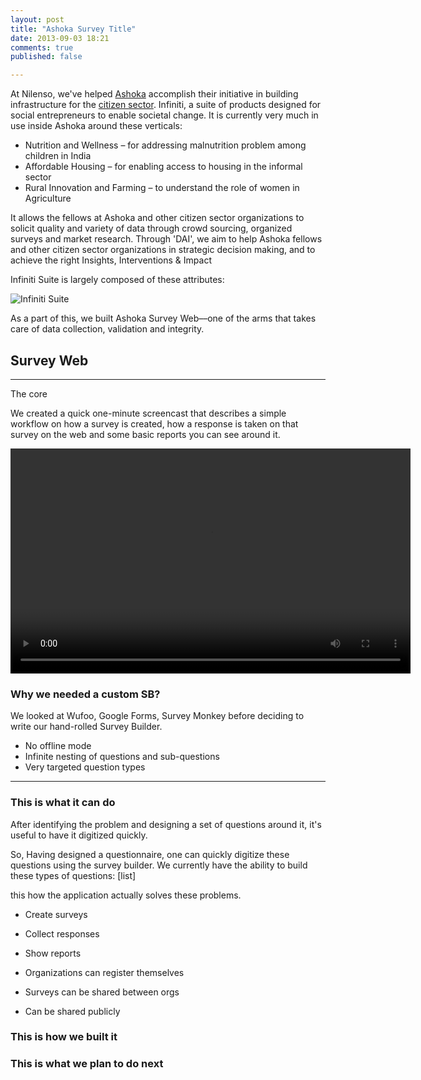 ```yaml
---
layout: post
title: "Ashoka Survey Title"
date: 2013-09-03 18:21
comments: true
published: false 

---
```


At Nilenso, we've helped [Ashoka](http://india.ashoka.org/) accomplish their initiative in building infrastructure for the [citizen sector](https://www.ashoka.org/citizensector). Infiniti, a suite of products designed for social entrepreneurs to enable societal change. It is currently very much in use inside Ashoka around these verticals:

- Nutrition and Wellness – for addressing malnutrition problem among children in India
- Affordable Housing – for enabling access to housing in the informal sector
- Rural Innovation and Farming – to understand the role of women in Agriculture

It allows the fellows at Ashoka and other citizen sector organizations to solicit quality and variety of data through crowd sourcing, organized surveys and market research. Through 'DAI', we aim to help Ashoka fellows and other citizen sector organizations in strategic decision making, and to achieve the right Insights, Interventions & Impact

Infiniti Suite is largely composed of these attributes:

![Infiniti Suite](http://cl.ly/image/3u2E0I0M1A0Z/Image%202013.09.05%206_40_04%20PM.png)

As a part of this, we built Ashoka Survey Web––one of the arms that takes care of data collection, validation and integrity.

## Survey Web
---
The core 

We created a quick one-minute screencast that describes a simple workflow on how a survey is created, how a response is taken on that survey on the web and some basic reports you can see around it.

<video width="640" height="360" controls>
  <source src="http://cl.ly/0f0u0P0B2N21/ashoka-survey-screencast.mp4" type="video/mp4">
  Your browser does not support the video tag.
</video> 

### Why we needed a custom SB?
We looked at Wufoo, Google Forms, Survey Monkey before deciding to write our hand-rolled Survey Builder.

- No offline mode
- Infinite nesting of questions and sub-questions
- Very targeted question types 


---
### This is what it can do

After identifying the problem and designing a set of questions around it, it's useful to have it digitized quickly.


So, Having designed a questionnaire, one can quickly digitize these questions using the survey builder. We currently have the ability to build these types of questions: [list]

 this how the application actually solves these problems.

- Create surveys
- Collect responses
- Show reports

- Organizations can register themselves
- Surveys can be shared between orgs
- Can be shared publicly

### This is how we built it

### This is what we plan to do next
